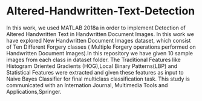 # Altered-Handwritten-Text-Detection
In this work, we used MATLAB 2018a in order to implement Detection of Altered Handwritten Text in Handwritten Document Images. 
In this work we have explored New Handwritten Document Images dataset, which consist of Ten Different Forgery classes ( Multiple
Forgery operations performed on Handwritten Document Images).In this repository we have given 10 sample images from each class in dataset folder.
The Traditional Features like Histogram Oriented Gradients (HOG),Local Binary Patterns(LBP) and Statistical Features were extracted and given these
features as input to Naive Bayes Classifier for final multiclass classification task. 
This study is communicated with an Internation Journal, Multimedia Tools and Applications,Springer. 
